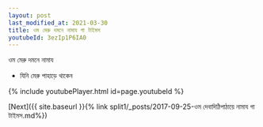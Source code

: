 ```yaml
---
layout: post
last_modified_at: 2021-03-30
title: ওম মেরু দমনে নামায গা টাইমস
youtubeId: 3ezIp1P6IA0
---
```

 
 
 ওম মেরু দমনে নামায  
 
 -  যিনি মেরু পাহাড়ে থাকেন 
 
  
 
  
 
 
 
 
 
 


{% include youtubePlayer.html id=page.youtubeId %}
 
[Next]({{ site.baseurl }}{% link  split1/_posts/2017-09-25-ওম দেবাদিঠিপাঠায়ে নামায গা টাইমস.md%})
 
